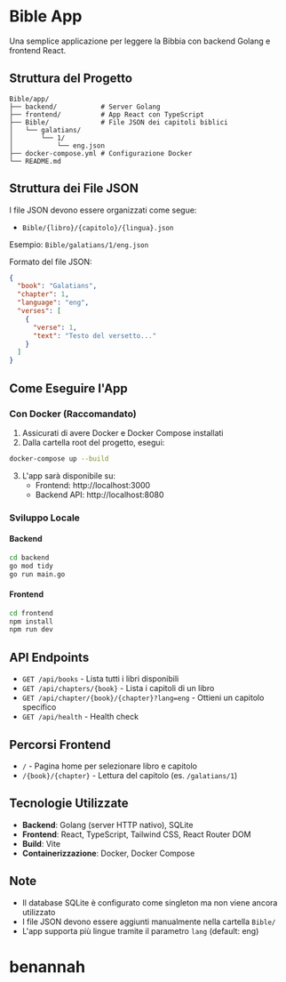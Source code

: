 # Bible App

Una semplice applicazione per leggere la Bibbia con backend Golang e frontend React.

## Struttura del Progetto

```
Bible/app/
├── backend/           # Server Golang
├── frontend/          # App React con TypeScript
├── Bible/             # File JSON dei capitoli biblici
│   └── galatians/
│       └── 1/
│           └── eng.json
├── docker-compose.yml # Configurazione Docker
└── README.md
```

## Struttura dei File JSON

I file JSON devono essere organizzati come segue:
- `Bible/{libro}/{capitolo}/{lingua}.json`

Esempio: `Bible/galatians/1/eng.json`

Formato del file JSON:
```json
{
  "book": "Galatians",
  "chapter": 1,
  "language": "eng",
  "verses": [
    {
      "verse": 1,
      "text": "Testo del versetto..."
    }
  ]
}
```

## Come Eseguire l'App

### Con Docker (Raccomandato)

1. Assicurati di avere Docker e Docker Compose installati
2. Dalla cartella root del progetto, esegui:

```bash
docker-compose up --build
```

3. L'app sarà disponibile su:
   - Frontend: http://localhost:3000
   - Backend API: http://localhost:8080

### Sviluppo Locale

#### Backend
```bash
cd backend
go mod tidy
go run main.go
```

#### Frontend
```bash
cd frontend
npm install
npm run dev
```

## API Endpoints

- `GET /api/books` - Lista tutti i libri disponibili
- `GET /api/chapters/{book}` - Lista i capitoli di un libro
- `GET /api/chapter/{book}/{chapter}?lang=eng` - Ottieni un capitolo specifico
- `GET /api/health` - Health check

## Percorsi Frontend

- `/` - Pagina home per selezionare libro e capitolo
- `/{book}/{chapter}` - Lettura del capitolo (es. `/galatians/1`)

## Tecnologie Utilizzate

- **Backend**: Golang (server HTTP nativo), SQLite
- **Frontend**: React, TypeScript, Tailwind CSS, React Router DOM
- **Build**: Vite
- **Containerizzazione**: Docker, Docker Compose

## Note

- Il database SQLite è configurato come singleton ma non viene ancora utilizzato
- I file JSON devono essere aggiunti manualmente nella cartella `Bible/`
- L'app supporta più lingue tramite il parametro `lang` (default: eng)
# benannah
